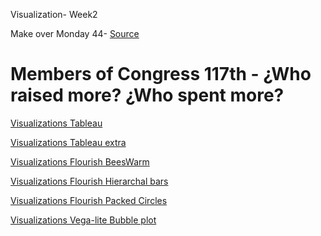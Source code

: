 Visualization- Week2

Make over Monday 44- [Source](https://www.opensecrets.org/members-of-congress/members-list)

<h1> Members of Congress 117th - ¿Who raised more? ¿Who spent more?</h1>
  
[Visualizations Tableau](https://mdanielaraffom.github.io/infovis/s2/MakeOverMonday44.html)


[Visualizations Tableau extra](https://mdanielaraffom.github.io/infovis/s2/MakeOverMonday44-bis.html)


[Visualizations Flourish BeesWarm](https://mdanielaraffom.github.io/infovis/s2/MakeOverMonday44-Flourish.html)


[Visualizations Flourish Hierarchal bars](https://mdanielaraffom.github.io/infovis/s2/MakeOverMonday44-Flourish2.html)


[Visualizations Flourish Packed Circles](https://mdanielaraffom.github.io/infovis/s2/MakeOverMonday44-Flourish3.html)


[Visualizations Vega-lite Bubble plot](https://mdanielaraffom.github.io/infovis/s2/MakeOverMonday44-Vega.html)

